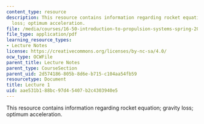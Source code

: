 ```yaml
---
content_type: resource
description: This resource contains information regarding rocket equation; gravity
  loss; optimum acceleration.
file: /media/courses/16-50-introduction-to-propulsion-systems-spring-2012/aae531b188bc97d45407b2c4303940e5_MIT16_50S12_lec1.pdf
file_type: application/pdf
learning_resource_types:
- Lecture Notes
license: https://creativecommons.org/licenses/by-nc-sa/4.0/
ocw_type: OCWFile
parent_title: Lecture Notes
parent_type: CourseSection
parent_uid: 2d574186-805b-8d6e-b715-c104aa54fb59
resourcetype: Document
title: Lecture 1
uid: aae531b1-88bc-97d4-5407-b2c4303940e5
---
```

This resource contains information regarding rocket equation; gravity loss; optimum acceleration.